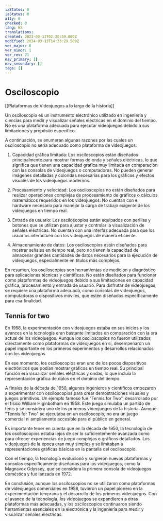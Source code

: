 ```yaml
---
iaStatus: 0
iaStatus: 0
a11y: 0
checked: 0
lang: ES
translations: 
created: 2023-09-13T02:30:59.000Z
modified: 2024-03-13T14:33:29.509Z
ver_major: 0
ver_minor: 1
ver_rev: 21
nav_primary: []
nav_secondary: []
tags: []
---
```

# Osciloscopio

[[Plataformas de Videojuegos a lo largo de la historia]]
  
Un osciloscopio es un instrumento electrónico utilizado en ingeniería y ciencias para medir y visualizar señales eléctricas en el dominio del tiempo. No es una plataforma adecuada para ejecutar videojuegos debido a sus limitaciones y propósito específico.

A continuación, se enumeran algunas razones por las cuales un osciloscopio no sería adecuado como plataforma de videojuegos:

1. Capacidad gráfica limitada: Los osciloscopios están diseñados principalmente para mostrar formas de onda y señales eléctricas, lo que significa que tienen una capacidad gráfica muy limitada en comparación con las consolas de videojuegos o computadoras. No pueden generar imágenes detalladas y coloridas necesarias para los gráficos y efectos visuales de los videojuegos modernos.
    
2. Procesamiento y velocidad: Los osciloscopios no están diseñados para realizar operaciones complejas de procesamiento de gráficos o cálculos matemáticos requeridos en los videojuegos. No cuentan con el hardware necesario para manejar la carga de trabajo exigente de los videojuegos en tiempo real.
    
3. Entrada de usuario: Los osciloscopios están equipados con perillas y botones que se utilizan para ajustar y controlar la visualización de señales eléctricas. No cuentan con una interfaz adecuada para que los usuarios interactúen con los videojuegos de manera eficiente.
    
4. Almacenamiento de datos: Los osciloscopios están diseñados para mostrar señales en tiempo real, pero no tienen la capacidad de almacenar grandes cantidades de datos necesarios para la ejecución de videojuegos, especialmente en títulos más complejos.
    

En resumen, los osciloscopios son herramientas de medición y diagnóstico para aplicaciones técnicas y científicas. No están diseñados para funcionar como plataformas de videojuegos debido a sus limitaciones en capacidad gráfica, procesamiento y entrada de usuario. Para disfrutar de videojuegos, se requiere una plataforma adecuada, como consolas de videojuegos, computadoras o dispositivos móviles, que estén diseñados específicamente para esa finalidad.

## Tennis for two

En 1958, la experimentación con videojuegos estaba en sus inicios y los avances en la tecnología eran bastante limitados en comparación con la era actual de los videojuegos. Aunque los osciloscopios no fueron utilizados directamente como plataformas de videojuegos en sí, desempeñaron un papel importante en los primeros experimentos y desarrollos relacionados con los videojuegos.

En ese momento, los osciloscopios eran uno de los pocos dispositivos electrónicos que podían mostrar gráficos en tiempo real. Su principal función era visualizar señales eléctricas y ondas, lo que incluía la representación gráfica de datos en el dominio del tiempo.

A finales de la década de 1950, algunos ingenieros y científicos empezaron a experimentar con osciloscopios para crear demostraciones visuales y juegos primitivos. Un ejemplo famoso fue "Tennis for Two", desarrollado por el físico William Higinbotham en 1958. Este juego simulaba un partido de tenis y se considera uno de los primeros videojuegos de la historia. Aunque "Tennis for Two" se ejecutaba en un osciloscopio, no era un juego comercial ni ampliamente accesible para el público en general.

Es importante tener en cuenta que en la década de 1950, la tecnología de los osciloscopios estaba lejos de ser lo suficientemente avanzada como para ofrecer experiencias de juego complejas o gráficos detallados. Los videojuegos de la época eran muy simples y se limitaban a representaciones gráficas básicas en la pantalla del osciloscopio.

Con el tiempo, la tecnología evolucionó y surgieron nuevas plataformas y consolas específicamente diseñadas para los videojuegos, como la Magnavox Odyssey, que se considera la primera consola de videojuegos doméstica y fue lanzada en 1972.

En conclusión, aunque los osciloscopios no se utilizaron como plataformas de videojuegos comerciales en 1958, tuvieron un papel pionero en la experimentación temprana y el desarrollo de los primeros videojuegos. Con el avance de la tecnología, los videojuegos se expandieron a otras plataformas más adecuadas, y los osciloscopios continuaron siendo herramientas esenciales en la electrónica y la ingeniería para medir y visualizar señales eléctricas.